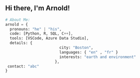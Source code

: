 <h2> Hi there, I'm Arnold! </h2>


```python
# About Me: 
arnold = {
  pronouns: "he" | "his",
  code: [Python, R, SQL, C++],
  tools: [VSCode, Azure Data Studio],
  details: {
                        city: "Boston",
                        languages: { "en" , "fr" } 
                        interests: "earth and environment"
                      },
 contact: "abc"
}
```              

